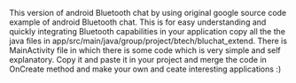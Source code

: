 This version of android Bluetooth chat by using original google source code example of android Bluetooth chat. This is for easy understanding and quickly integrating Bluetooth capabilities in your application copy all the the java files in app/src/main/java/group/project/btech/bluchat_extend. There is MainActivity file in which there is some code which is very simple and self explanatory. Copy it and paste it in your project and merge the code in OnCreate method and make your own and ceate interesting applications :)
